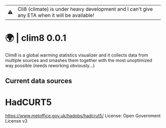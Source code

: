 <table class="alert-warn" align=center>
  <tr>
    <td> ⚠️ </td>
    <td>Cli8 (climate) is under heavy development and I can't give any ETA when it will be available!</td>
  </tr>
</table>

# 🌍 | clim8 0.0.1

Clim8 is a global warming statistics visualizer and it collects data from multiple sources and smashes them together with the most unoptimized way possible (needs reworking obviously...)



## Current data sources
# HadCURT5
https://www.metoffice.gov.uk/hadobs/hadcrut5/
License: Open Government License v3
